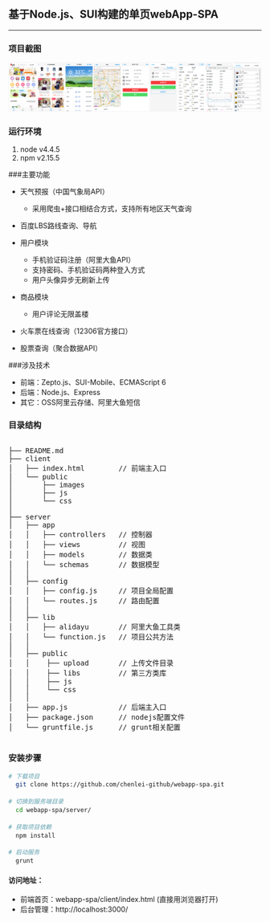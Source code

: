## 基于Node.js、SUI构建的单页webApp-SPA

---

### 项目截图
![print](./client/public/images/assets-src/print.png)


### 运行环境
 1. node v4.4.5
 2. npm v2.15.5


###主要功能

* 天气预报（中国气象局API）
    *  采用爬虫+接口相结合方式，支持所有地区天气查询

* 百度LBS路线查询、导航

* 用户模块
    *  手机验证码注册（阿里大鱼API）
    *  支持密码、手机验证码两种登入方式
    *  用户头像异步无刷新上传

* 商品模块
    *  用户评论无限盖楼


* 火车票在线查询（12306官方接口）

* 股票查询（聚合数据API）


###涉及技术

* 前端：Zepto.js、SUI-Mobile、ECMAScript 6
* 后端：Node.js、Express
* 其它：OSS阿里云存储、阿里大鱼短信



### 目录结构
<pre>

├── README.md             
├── client                
│   ├── index.html        // 前端主入口
│   └── public            
│       ├── images        
│       ├── js            
│       └── css           
│
├── server                 
│   ├── app  
│   │   ├── controllers   // 控制器
│   │   ├── views         // 视图
│   │   ├── models        // 数据类
│   │   └── schemas       // 数据模型
│   │
│   ├── config            
│   │   ├── config.js     // 项目全局配置
│   │   └── routes.js     // 路由配置
│   │
│   ├── lib               
│   │   ├── alidayu       // 阿里大鱼工具类
│   │   └── function.js   // 项目公共方法
│   │
│   ├── public            
│   │    ├── upload       // 上传文件目录
│   │    ├── libs         // 第三方类库
│   │    ├── js           
│   │    └── css          
│   │
│   ├── app.js            // 后端主入口
│   ├── package.json      // nodejs配置文件
│   └── gruntfile.js      // grunt相关配置

</pre>




### 安装步骤

```bash
# 下载项目
  git clone https://github.com/chenlei-github/webapp-spa.git

# 切换到服务端目录
  cd webapp-spa/server/

# 获取项目依赖
  npm install

# 启动服务
  grunt

```

#### 访问地址：
 - 前端首页：webapp-spa/client/index.html (直接用浏览器打开)
 - 后台管理：http://localhost:3000/






